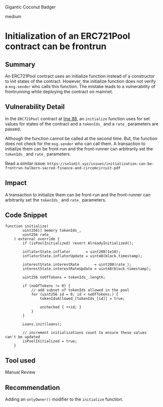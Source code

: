 Gigantic Coconut Badger

medium

# Initialization of an ERC721Pool contract can be frontrun
## Summary

An ERC721Pool contract uses an initialize function instead of a constructor to init states of the contract. However, the initialize function does not verify a `msg.sender` who calls this function. The mistake leads to a vulnerability of frontrunning while deploying the contract on mainnet.

## Vulnerability Detail

In the `ERC721Pool` contract at [line 88](https://github.com/sherlock-audit/2023-09-ajna/blob/main/ajna-core/src/ERC721Pool.sol#L88), an `initialize` function uses for set values for states of the contract and a `tokenIds_` and a `rate_` parameters are passed.

Although the function cannot be called at the second time. But, the function does not check for the `msg.sender` who can call them. A transaction to initialize them can be front-run and the front-runner can arbitrarily set the `tokenIds_` and `rate_` parameters. 

Read a similar issue: `https://solodit.xyz/issues/initialization-can-be-frontrun-halborn-sacred-finance-and-circomcircuit-pdf`

## Impact

A transaction to initialize them can be front-run and the front-runner can arbitrarily set the `tokenIds_` and `rate_` parameters. 

## Code Snippet

```solidity
function initialize(
        uint256[] memory tokenIds_,
        uint256 rate_
    ) external override {
        if (isPoolInitialized) revert AlreadyInitialized();

        inflatorState.inflator       = uint208(1e18);
        inflatorState.inflatorUpdate = uint48(block.timestamp);

        interestState.interestRate       = uint208(rate_);
        interestState.interestRateUpdate = uint48(block.timestamp);

        uint256 noOfTokens = tokenIds_.length;

        if (noOfTokens != 0) {
            // add subset of tokenIds allowed in the pool
            for (uint256 id = 0; id < noOfTokens;) {
                tokenIdsAllowed_[tokenIds_[id]] = true;

                unchecked { ++id; }
            }
        }

        Loans.init(loans);

        // increment initializations count to ensure these values can't be updated
        isPoolInitialized = true;
    }
```

## Tool used

Manual Review

## Recommendation

Adding an `onlyOwner()` modifier to the `initialize` function.


